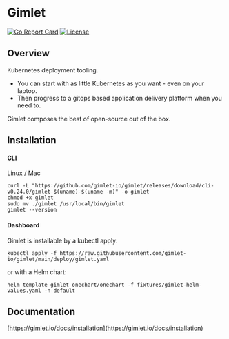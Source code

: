 # Gimlet

[![Go Report Card](https://goreportcard.com/badge/github.com/gimlet-io/gimlet-cli)](https://goreportcard.com/report/github.com/gimlet-io/gimlet-cli)
[![License](https://img.shields.io/badge/License-Apache%202.0-blue.svg)](https://opensource.org/licenses/Apache-2.0)

## Overview

Kubernetes deployment tooling.

- You can start with as little Kubernetes as you want - even on your laptop.
- Then progress to a gitops based application delivery platform when you need to.

Gimlet composes the best of open-source out of the box.

## Installation

#### CLI
Linux / Mac

```console
curl -L "https://github.com/gimlet-io/gimlet/releases/download/cli-v0.24.0/gimlet-$(uname)-$(uname -m)" -o gimlet
chmod +x gimlet
sudo mv ./gimlet /usr/local/bin/gimlet
gimlet --version
```

#### Dashboard

Gimlet is installable by a kubectl apply:

```
kubectl apply -f https://raw.githubusercontent.com/gimlet-io/gimlet/main/deploy/gimlet.yaml
```

or with a Helm chart:

```
helm template gimlet onechart/onechart -f fixtures/gimlet-helm-values.yaml -n default
```

## Documentation

[https://gimlet.io/docs/installation](https://gimlet.io/docs/installation)
